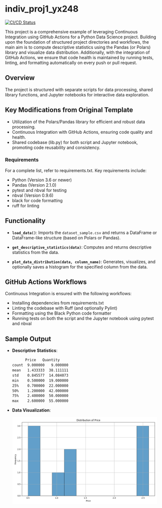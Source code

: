 # indiv_proj1_yx248

[![CI/CD Status](https://github.com/nogibjj/indiv_proj1_yx248/actions/workflows/cicd.yml/badge.svg)](https://github.com/nogibjj/indiv_proj1_yx248/actions/workflows/cicd.yml)

This project is a comprehensive example of leveraging Continuous Integration using GitHub Actions for a Python Data Science project. Building upon the foundation of structured project directories and workflows, the main aim is to compute descriptive statistics using the Pandas (or Polars) library and visualize data distribution. Additionally, with the integration of GitHub Actions, we ensure that code health is maintained by running tests, linting, and formatting automatically on every push or pull request.

## Overview

The project is structured with separate scripts for data processing, shared library functions, and Jupyter notebooks for interactive data exploration.

## Key Modifications from Original Template

- Utilization of the Polars/Pandas library for efficient and robust data processing.
- Continuous Integration with GitHub Actions, ensuring code quality and health.
- Shared codebase (lib.py) for both script and Jupyter notebook, promoting code reusability and consistency.

### Requirements

For a complete list, refer to requirements.txt. Key requirements include:
- Python (Version 3.6 or newer)
- Pandas (Version 2.1.0)
- pytest and nbval for testing
- nbval (Version 0.9.6)
- black for code formatting
- ruff for linting

## Functionality

- **`load_data()`**: Imports the `dataset_sample.csv` and returns a DataFrame or DataFrame-like structure (based on Polars or Pandas).

- **`get_descriptive_statistics(data)`**: Computes and returns descriptive statistics from the data.

- **`plot_data_distribution(data, column_name)`**: Generates, visualizes, and optionally saves a histogram for the specified column from the data.

## GitHub Actions Workflows

Continuous Integration is ensured with the following workflows:

- Installing dependencies from requirements.txt
- Linting the codebase with Ruff (and optionally Pylint)
- Formatting using the Black Python code formatter
- Running tests on both the script and the Jupyter notebook using pytest and nbval

## Sample Output

- **Descriptive Statistics**:

    ```bash
          Price   Quantity
    count  9.000000   9.000000
    mean   1.433333  38.111111
    std    0.845577  14.084073
    min    0.500000  19.000000
    25%    0.700000  22.000000
    50%    1.200000  42.000000
    75%    2.400000  50.000000
    max    2.600000  55.000000
    ```

- **Data Visualization**:

  ![Price Distribution](Price_distribution.png)

